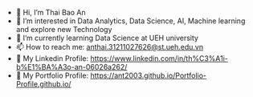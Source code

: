 * 👋 Hi, I’m Thai Bao An
* 💞️ I’m interested in Data Analytics, Data Science, AI, Machine learning and explore new Technology
* 🌱 I’m currently learning Data Science at UEH university
* 📫 How to reach me: anthai.31211027626@st.ueh.edu.vn
* 👀 My Linkedin Profile: https://www.linkedin.com/in/th%C3%A1i-b%E1%BA%A3o-an-06026a262/
* 👀 My Portfolio Profile: https://ant2003.github.io/Portfolio-Profile.github.io/
